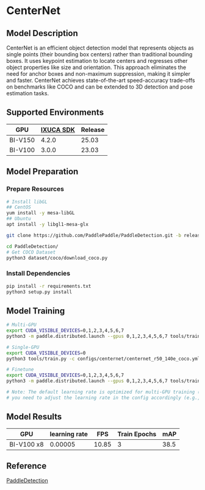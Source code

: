 # CenterNet

## Model Description

CenterNet is an efficient object detection model that represents objects as single points (their bounding box centers)
rather than traditional bounding boxes. It uses keypoint estimation to locate centers and regresses other object
properties like size and orientation. This approach eliminates the need for anchor boxes and non-maximum suppression,
making it simpler and faster. CenterNet achieves state-of-the-art speed-accuracy trade-offs on benchmarks like COCO and
can be extended to 3D detection and pose estimation tasks.

## Supported Environments

| GPU    | [IXUCA SDK](https://gitee.com/deep-spark/deepspark#%E5%A4%A9%E6%95%B0%E6%99%BA%E7%AE%97%E8%BD%AF%E4%BB%B6%E6%A0%88-ixuca) | Release |
|--------|-----------|---------|
| BI-V150 | 4.2.0     |  25.03  |
| BI-V100 | 3.0.0     |  23.03  |

## Model Preparation

### Prepare Resources

```bash
# Install libGL
## CentOS
yum install -y mesa-libGL
## Ubuntu
apt install -y libgl1-mesa-glx

git clone https://github.com/PaddlePaddle/PaddleDetection.git -b release2.6 --depth=1

cd PaddleDetection/
# Get COCO Dataset
python3 dataset/coco/download_coco.py
```

### Install Dependencies

```bash
pip install -r requirements.txt
python3 setup.py install
```

## Model Training

```bash
# Multi-GPU
export CUDA_VISIBLE_DEVICES=0,1,2,3,4,5,6,7
python3 -m paddle.distributed.launch --gpus 0,1,2,3,4,5,6,7 tools/train.py -c configs/centernet/centernet_r50_140e_coco.yml --eval

# Single-GPU
export CUDA_VISIBLE_DEVICES=0
python3 tools/train.py -c configs/centernet/centernet_r50_140e_coco.yml --eval

# Finetune
export CUDA_VISIBLE_DEVICES=0,1,2,3,4,5,6,7
python3 -m paddle.distributed.launch --gpus 0,1,2,3,4,5,6,7 tools/train.py -c configs/centernet/centernet_r50_140e_coco.yml -o pretrain_weights=https://bj.bcebos.com/v1/paddledet/models/centernet_r50_140e_coco.pdparams --eval

# Note: The default learning rate is optimized for multi-GPU training (8x GPU). If using single GPU training,
# you need to adjust the learning rate in the config accordingly (e.g., divide by 8).

```

## Model Results

| GPU        | learning rate | FPS   | Train Epochs | mAP  |
|------------|---------------|-------|--------------|------|
| BI-V100 x8 | 0.00005       | 10.85 | 3            | 38.5 |

## Reference
[PaddleDetection](https://github.com/PaddlePaddle/PaddleDetection)